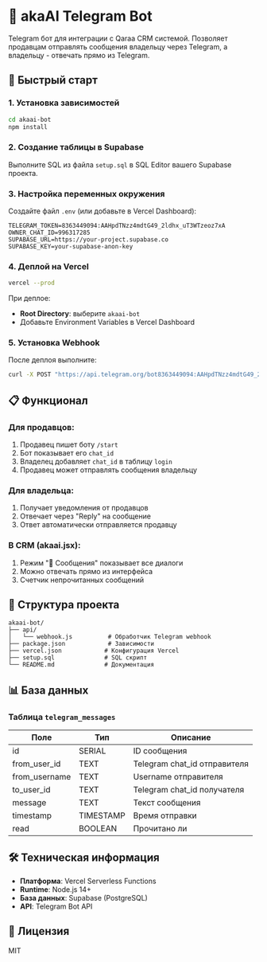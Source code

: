 # 🤖 akaAI Telegram Bot

Telegram бот для интеграции с Qaraa CRM системой. Позволяет продавцам отправлять сообщения владельцу через Telegram, а владельцу - отвечать прямо из Telegram.

## 🚀 Быстрый старт

### 1. Установка зависимостей

```bash
cd akaai-bot
npm install
```

### 2. Создание таблицы в Supabase

Выполните SQL из файла `setup.sql` в SQL Editor вашего Supabase проекта.

### 3. Настройка переменных окружения

Создайте файл `.env` (или добавьте в Vercel Dashboard):

```env
TELEGRAM_TOKEN=8363449094:AAHpdTNzz4mdtG49_2ldhx_uT3WTzeoz7xA
OWNER_CHAT_ID=996317285
SUPABASE_URL=https://your-project.supabase.co
SUPABASE_KEY=your-supabase-anon-key
```

### 4. Деплой на Vercel

```bash
vercel --prod
```

При деплое:
- **Root Directory**: выберите `akaai-bot`
- Добавьте Environment Variables в Vercel Dashboard

### 5. Установка Webhook

После деплоя выполните:

```bash
curl -X POST "https://api.telegram.org/bot8363449094:AAHpdTNzz4mdtG49_2ldhx_uT3WTzeoz7xA/setWebhook?url=https://your-bot.vercel.app/api/webhook"
```

## 📋 Функционал

### Для продавцов:

1. Продавец пишет боту `/start`
2. Бот показывает его `chat_id`
3. Владелец добавляет `chat_id` в таблицу `login`
4. Продавец может отправлять сообщения владельцу

### Для владельца:

1. Получает уведомления от продавцов
2. Отвечает через "Reply" на сообщение
3. Ответ автоматически отправляется продавцу

### В CRM (akaai.jsx):

1. Режим "💬 Сообщения" показывает все диалоги
2. Можно отвечать прямо из интерфейса
3. Счетчик непрочитанных сообщений

## 🔧 Структура проекта

```
akaai-bot/
├── api/
│   └── webhook.js          # Обработчик Telegram webhook
├── package.json            # Зависимости
├── vercel.json            # Конфигурация Vercel
├── setup.sql              # SQL скрипт
└── README.md              # Документация
```

## 📊 База данных

### Таблица `telegram_messages`

| Поле | Тип | Описание |
|------|-----|----------|
| id | SERIAL | ID сообщения |
| from_user_id | TEXT | Telegram chat_id отправителя |
| from_username | TEXT | Username отправителя |
| to_user_id | TEXT | Telegram chat_id получателя |
| message | TEXT | Текст сообщения |
| timestamp | TIMESTAMP | Время отправки |
| read | BOOLEAN | Прочитано ли |

## 🛠️ Техническая информация

- **Платформа**: Vercel Serverless Functions
- **Runtime**: Node.js 14+
- **База данных**: Supabase (PostgreSQL)
- **API**: Telegram Bot API

## 📝 Лицензия

MIT

